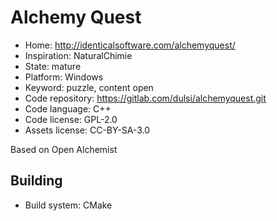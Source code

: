 # Alchemy Quest

- Home: http://identicalsoftware.com/alchemyquest/
- Inspiration: NaturalChimie
- State: mature
- Platform: Windows
- Keyword: puzzle, content open
- Code repository: https://gitlab.com/dulsi/alchemyquest.git
- Code language: C++
- Code license: GPL-2.0
- Assets license: CC-BY-SA-3.0

Based on Open Alchemist

## Building

- Build system: CMake
